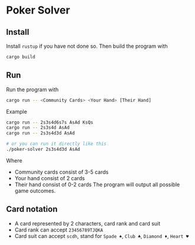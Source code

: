 # Poker Solver

## Install

Install `rustup` if you have not done so. Then build the program with
```bash
cargo build
```
## Run

Run the program with
```bash
cargo run -- <Community Cards> <Your Hand> [Their Hand]
```
Example
```bash
cargo run -- 2s3s4d6s7s AsAd KsQs
cargo run -- 2s3s4d AsAd 
cargo run -- 2s3s4d3d AsAd 

# or you can run it directly like this
./poker-solver 2s3s4d3d AsAd
```
Where
- Community cards consist of 3-5 cards
- Your hand consist of 2 cards
- Their hand consist of 0-2 cards
The program will output all possible game outcomes.

## Card notation

- A card represented by 2 characters, card rank and card suit
- Card rank can accept `23456789TJQKA`
- Card suit can accept `scdh`, stand for `Spade ♠`, `Club ♣`, `Diamond ♦`, `Heart ♥`
